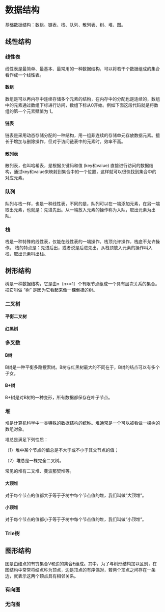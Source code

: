 # 数据结构

基础数据结构：数组、链表、栈、队列、散列表、树、堆、图。
## 线性结构

### 线性表

线性表是最简单、最基本、最常用的一种数据结构，可以将若干个数据组成的集合看作成一个线性表。

#### 数组

数组是可以再内存中连续存储多个元素的结构，在内存中的分配也是连续的，数组中的元素通过数组下标进行访问，数组下标从0开始。例如下面这段代码就是将数组的第一个元素赋值为 1。

#### 链表

链表是采用动态存储分配的一种结构，用一组非连续的存储单元存放数据元素。擅长于增加与删除操作，但对于访问链表中的元素时，效率不高。

#### 散列表

散列表，也叫哈希表，是根据关键码和值 (key和value) 直接进行访问的数据结构，通过key和value来映射到集合中的一个位置，这样就可以很快找到集合中的对应元素。

### 队列

队列与栈一样，也是一种线性表，不同的是，队列可以在一端添加元素，在另一端取出元素，也就是：先进先出。从一端放入元素的操作称为入队，取出元素为出队。

### 栈

栈是一种特殊的线性表，仅能在线性表的一端操作，栈顶允许操作，栈底不允许操作。 栈的特点是：先进后出，或者说是后进先出，从栈顶放入元素的操作叫入栈，取出元素叫出栈。

## 树形结构

树是一种数据结构，它是由n（n>=1）个有限节点组成一个具有层次关系的集合。把它叫做 “树” 是因为它看起来像一棵倒挂的树。

### 二叉树

#### 平衡二叉树

#### 红黑树

### 多叉数

#### B树

B树是一种平衡多路搜索树。B树与红黑树最大的不同在于，B树的结点可以有多个子女。

#### B+树

B+树是对B树的一种变形，所有数据都保存在叶子节点。

### 堆

堆是计算机科学中一类特殊的数据结构的统称。堆通常是一个可以被看做一棵树的数组对象。

堆总是满足下列性质：

（1）堆中某个节点的值总是不大于或不小于其父节点的值；

（2）堆总是一棵完全二叉树。

常见的堆有二叉堆、斐波那契堆等。

#### 大顶堆

对于每个节点的值都大于等于子树中每个节点值的堆，我们叫做“大顶堆”。

#### 小顶堆

对于每个节点的值都小于等于子树中每个节点值的堆，我们叫做“小顶堆”。

### Trie树


## 图形结构

图是由结点的有穷集合V和边的集合E组成。其中，为了与树形结构加以区别，在图结构中常常将结点称为顶点，边是顶点的有序偶对，若两个顶点之间存在一条边，就表示这两个顶点具有相邻关系。

### 有向图

### 无向图



